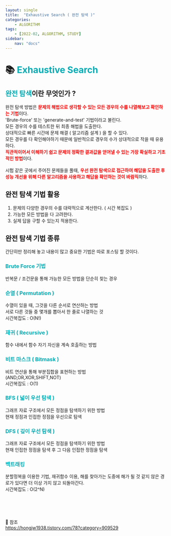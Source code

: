```yaml
---
layout: single
title:  "Exhaustive Search ( 완전 탐색 )"
categories: 
    - ALGORITHM
tags: 
    - [2022-02, ALGORITHM, STUDY]
sidebar:
    nav: "docs"
---
```


# 📚 <a style="color:#00adb5">Exhaustive Search</a>

## <a style="color:#00adb5">완전 탐색</a>이란 무엇인가 ?
완전 탐색 방법은 <b><a style="color:red">문제의 해법으로 생각할 수 있는 모든 경우의 수를 나열해보고 확인하는 기법</a></b>이다.<br>
'Brute-force' 또는 'generate-and-test' 기법이라고 불린다.<br>
모든 경우의 수를 테스트한 뒤 최종 해법을 도출한다.<br>
상대적으로 빠른 시간에 문제 해결 ( 알고리즘 설계 ) 을 할 수 있다.<br>
모든 경우를 다 확인해야하기 때문에 일반적으로 경우의 수가 상대적으로 작을 때 유용하다.<br>
<b><a style="color:red">직관적이어서 이해하기 쉽고 문제의 정확한 결과값을 얻어낼 수 있는 가장 확실하고 기초적인 방법</a></b>이다.<br><br>
시험 같은 곳에서 주어진 문제들을 풀때, <b><a style="color:red">우선 완전 탐색으로 접근하여 해답을 도출한 후 성능 개선을 위해 다른 알고리즘을 사용하고 해답을 확인하는 것이 바람직</a></b>하다.<br>


## 완전 탐색 기법 활용

1. 문제의 다양한 경우의 수를 대략적으로 계산한다. ( 시간 복잡도 )
2. 가능한 모든 방법을 다 고려한다.
3. 실제 답을 구할 수 있는지 적용한다.

## 완전 탐색 기법 종류

간단히만 정리해 놓고 내용이 많고 중요한 기법은 따로 포스팅 할 것이다.

### <a style="color:#00adb5">Brute Force 기법</a>
반복문 / 조건문을 통해 가능한 모든 방법을 단순히 찾는 경우
### <a style="color:#00adb5">순열 ( Permutation )</a>
수열이 있을 때, 그것을 다른 순서로 연산하는 방법<br>
서로 다른 것들 중 몇개를 뽑아서 한 줄로 나열하는 것<br>
시간복잡도 : O(N!)
### <a style="color:#00adb5">재귀 ( Recursive )</a>
함수 내에서 함수 자기 자신을 계속 호출하는 방법
### <a style="color:#00adb5">비트 마스크 ( Bitmask )</a>
비트 연산을 통해 부분집합을 표현하는 방법<br>
(AND,OR,XOR,SHIFT,NOT)<br>
시간복잡도 : O(1)
### <a style="color:#00adb5">BFS ( 넓이 우선 탐색 )</a>
그래프 자료 구조에서 모든 정점을 탐색하기 위한 방법<br>
현재 정점과 인접한 정점을 우선으로 탐색
### <a style="color:#00adb5">DFS ( 깊이 우선 탐색 )</a>
그래프 자료 구조에서 모든 정점을 탐색하기 위한 방법<br>
현재 인접한 정점을 탐색 후 그 다음 인접한 정점을 탐색

### <a style="color:#00adb5">백트래킹</a>
분할정복을 이용한 기법, 재귀함수 이용, 해를 찾아가는 도중에 해가 될 것 같지 않은 경로가 있다면 더 이상 가지 않고 되돌아간다.<br>
시간복잡도 : O(2^N)




<br><br><br><br>
👏 참조<br>
<a href="https://hongjw1938.tistory.com/78?category=909529" target=_blank>https://hongjw1938.tistory.com/78?category=909529</a><br>